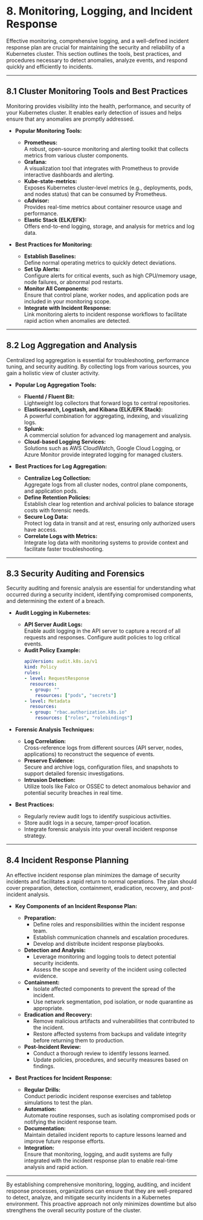 # 8. Monitoring, Logging, and Incident Response

Effective monitoring, comprehensive logging, and a well-defined incident response plan are crucial for maintaining the security and reliability of a Kubernetes cluster. This section outlines the tools, best practices, and procedures necessary to detect anomalies, analyze events, and respond quickly and efficiently to incidents.

---

## 8.1 Cluster Monitoring Tools and Best Practices

Monitoring provides visibility into the health, performance, and security of your Kubernetes cluster. It enables early detection of issues and helps ensure that any anomalies are promptly addressed.

- **Popular Monitoring Tools:**
  - **Prometheus:**  
    A robust, open-source monitoring and alerting toolkit that collects metrics from various cluster components.
  - **Grafana:**  
    A visualization tool that integrates with Prometheus to provide interactive dashboards and alerting.
  - **Kube-state-metrics:**  
    Exposes Kubernetes cluster-level metrics (e.g., deployments, pods, and nodes status) that can be consumed by Prometheus.
  - **cAdvisor:**  
    Provides real-time metrics about container resource usage and performance.
  - **Elastic Stack (ELK/EFK):**  
    Offers end-to-end logging, storage, and analysis for metrics and log data.
  
- **Best Practices for Monitoring:**
  - **Establish Baselines:**  
    Define normal operating metrics to quickly detect deviations.
  - **Set Up Alerts:**  
    Configure alerts for critical events, such as high CPU/memory usage, node failures, or abnormal pod restarts.
  - **Monitor All Components:**  
    Ensure that control plane, worker nodes, and application pods are included in your monitoring scope.
  - **Integrate with Incident Response:**  
    Link monitoring alerts to incident response workflows to facilitate rapid action when anomalies are detected.

---

## 8.2 Log Aggregation and Analysis

Centralized log aggregation is essential for troubleshooting, performance tuning, and security auditing. By collecting logs from various sources, you gain a holistic view of cluster activity.

- **Popular Log Aggregation Tools:**
  - **Fluentd / Fluent Bit:**  
    Lightweight log collectors that forward logs to central repositories.
  - **Elasticsearch, Logstash, and Kibana (ELK/EFK Stack):**  
    A powerful combination for aggregating, indexing, and visualizing logs.
  - **Splunk:**  
    A commercial solution for advanced log management and analysis.
  - **Cloud-based Logging Services:**  
    Solutions such as AWS CloudWatch, Google Cloud Logging, or Azure Monitor provide integrated logging for managed clusters.

- **Best Practices for Log Aggregation:**
  - **Centralize Log Collection:**  
    Aggregate logs from all cluster nodes, control plane components, and application pods.
  - **Define Retention Policies:**  
    Establish clear log retention and archival policies to balance storage costs with forensic needs.
  - **Secure Log Data:**  
    Protect log data in transit and at rest, ensuring only authorized users have access.
  - **Correlate Logs with Metrics:**  
    Integrate log data with monitoring systems to provide context and facilitate faster troubleshooting.

---

## 8.3 Security Auditing and Forensics

Security auditing and forensic analysis are essential for understanding what occurred during a security incident, identifying compromised components, and determining the extent of a breach.

- **Audit Logging in Kubernetes:**
  - **API Server Audit Logs:**  
    Enable audit logging in the API server to capture a record of all requests and responses. Configure audit policies to log critical events.
  - **Audit Policy Example:**
    ```yaml
    apiVersion: audit.k8s.io/v1
    kind: Policy
    rules:
    - level: RequestResponse
      resources:
      - group: ""
        resources: ["pods", "secrets"]
    - level: Metadata
      resources:
      - group: "rbac.authorization.k8s.io"
        resources: ["roles", "rolebindings"]
    ```
  
- **Forensic Analysis Techniques:**
  - **Log Correlation:**  
    Cross-reference logs from different sources (API server, nodes, applications) to reconstruct the sequence of events.
  - **Preserve Evidence:**  
    Secure and archive logs, configuration files, and snapshots to support detailed forensic investigations.
  - **Intrusion Detection:**  
    Utilize tools like Falco or OSSEC to detect anomalous behavior and potential security breaches in real time.
  
- **Best Practices:**
  - Regularly review audit logs to identify suspicious activities.
  - Store audit logs in a secure, tamper-proof location.
  - Integrate forensic analysis into your overall incident response strategy.

---

## 8.4 Incident Response Planning

An effective incident response plan minimizes the damage of security incidents and facilitates a rapid return to normal operations. The plan should cover preparation, detection, containment, eradication, recovery, and post-incident analysis.

- **Key Components of an Incident Response Plan:**
  - **Preparation:**  
    - Define roles and responsibilities within the incident response team.
    - Establish communication channels and escalation procedures.
    - Develop and distribute incident response playbooks.
  - **Detection and Analysis:**  
    - Leverage monitoring and logging tools to detect potential security incidents.
    - Assess the scope and severity of the incident using collected evidence.
  - **Containment:**  
    - Isolate affected components to prevent the spread of the incident.
    - Use network segmentation, pod isolation, or node quarantine as appropriate.
  - **Eradication and Recovery:**  
    - Remove malicious artifacts and vulnerabilities that contributed to the incident.
    - Restore affected systems from backups and validate integrity before returning them to production.
  - **Post-Incident Review:**  
    - Conduct a thorough review to identify lessons learned.
    - Update policies, procedures, and security measures based on findings.
  
- **Best Practices for Incident Response:**
  - **Regular Drills:**  
    Conduct periodic incident response exercises and tabletop simulations to test the plan.
  - **Automation:**  
    Automate routine responses, such as isolating compromised pods or notifying the incident response team.
  - **Documentation:**  
    Maintain detailed incident reports to capture lessons learned and improve future response efforts.
  - **Integration:**  
    Ensure that monitoring, logging, and audit systems are fully integrated with the incident response plan to enable real-time analysis and rapid action.

---

By establishing comprehensive monitoring, logging, auditing, and incident response processes, organizations can ensure that they are well-prepared to detect, analyze, and mitigate security incidents in a Kubernetes environment. This proactive approach not only minimizes downtime but also strengthens the overall security posture of the cluster.
